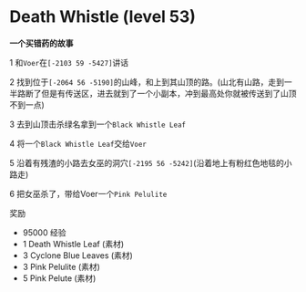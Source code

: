 # Death Whistle (level 53)
**一个买错药的故事**

1 和`Voer`在`[-2103 59 -5427]`讲话

2 找到位于`[-2064 56 -5190]`的山峰，和上到其山顶的路。(山北有山路，走到一半路断了但是有传送区，进去就到了一个小副本，冲到最高处你就被传送到了山顶不到一点)

3 去到山顶击杀绿名拿到一个`Black Whistle Leaf`

4 将一个`Black Whistle Leaf`交给`Voer`

5 沿着有残渣的小路去女巫的洞穴`[-2195 56 -5242]`(沿着地上有粉红色地毯的小路走)

6 把女巫杀了，带给Voer一个`Pink Pelulite`

奖励
+ 95000 经验
+ 1 Death Whistle Leaf (素材)
+ 3 Cyclone Blue Leaves (素材)
+ 3 Pink Pelulite (素材)
+ 5 Pink Pelute (素材)